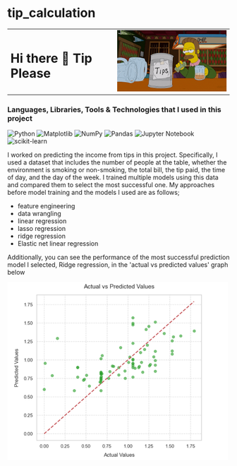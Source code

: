 # tip_calculation

<table>
  <tr>
    <td><h1>Hi there 👋  Tip Please </h1></td>
    <td><img src="/pictures/giphy.gif" alt="Tip GIF" width="350" /></td>
  </tr>
</table>


### Languages, Libraries, Tools & Technologies that I used in this project
![Python](https://img.shields.io/badge/python-3670A0?style=for-the-badge&logo=python&logoColor=ffdd54)
![Matplotlib](https://img.shields.io/badge/Matplotlib-%23ffffff.svg?style=for-the-badge&logo=Matplotlib&logoColor=black)
![NumPy](https://img.shields.io/badge/numpy-%23013243.svg?style=for-the-badge&logo=numpy&logoColor=white)
![Pandas](https://img.shields.io/badge/pandas-%23150458.svg?style=for-the-badge&logo=pandas&logoColor=white)
![Jupyter Notebook](https://img.shields.io/badge/jupyter-%23FA0F00.svg?style=for-the-badge&logo=jupyter&logoColor=white)
![scikit-learn](https://img.shields.io/badge/scikit--learn-%23F7931E.svg?style=for-the-badge&logo=scikit-learn&logoColor=white)

I worked on predicting the income from tips in this project. Specifically, I used a dataset that includes the number of people at the table, whether the environment is smoking or non-smoking, the total bill, the tip paid, the time of day, and the day of the week. I trained multiple models using this data and compared them to select the most successful one. My approaches before model training and the models I used are as follows; 

* feature engineering
* data wrangling
* linear regression
* lasso regression
* ridge regression
* Elastic net linear regression


Additionally, you can see the performance of the most successful prediction model I selected, Ridge regression, in the 'actual vs predicted values' graph below

<img src="pictures/performance.png" alt="performance" width="500" />

